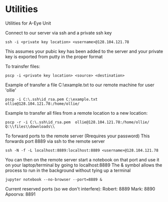 # Utilities
Utilities for A-Eye Unit

Connect to our server via ssh and a private ssh key

`ssh -i <private key location> <username>@128.104.121.78`

This assumes your pubic key has been added to the server and your private key is exported from putty in the proper format

To trainsfer files:

`pscp -i <private key location> <source> <destination>`

Example of transfer a file C:\example.txt to our remote machine for user 'ollie'

`pscp -i C:\.ssh\id_rsa.pem C:\example.txt ollie@128.104.121.78:/home/ollie/`

Example to transfer all files from a remote location to a new location:


`pscp -r -i C:\.ssh\id_rsa.pem  ollie@128.104.121.78:/home/ollie/ Q:\\files\\downloads\\`

To forward ports to the remote server (Rrequires your password)
This forwards port 8889 via ssh to the remote server

`ssh -N -f -L localhost:8889:localhost:8889 <username>@128.104.121.78` 

You can then on the remote server start a notebook on that port and use it on your laptop/terminal by going to localhost:8889
The & symbol allows the process to run in the background without tying up a terminal 

`jupyter notebook --no-browser --port=8889 &`

Current reserved ports (so we don't interfere):
Robert: 8889
Mark: 8890
Apoorva: 8891
